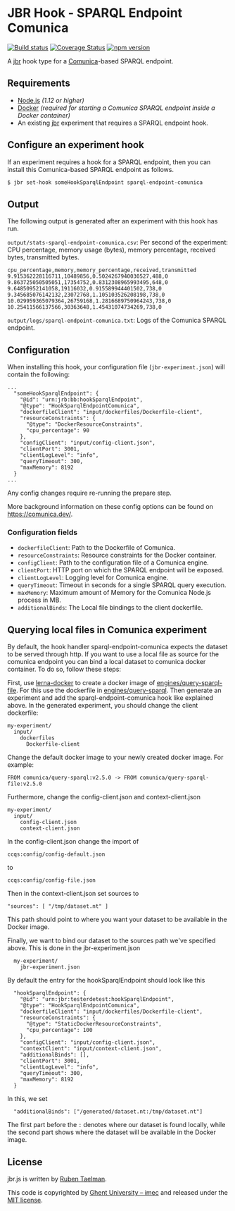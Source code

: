 # JBR Hook - SPARQL Endpoint Comunica

[![Build status](https://github.com/rubensworks/jbr.js/workflows/CI/badge.svg)](https://github.com/rubensworks/jbr.js/actions?query=workflow%3ACI)
[![Coverage Status](https://coveralls.io/repos/github/rubensworks/jbr.js/badge.svg?branch=master)](https://coveralls.io/github/rubensworks/jbr.js?branch=master)
[![npm version](https://badge.fury.io/js/%40jbr-hook%2Fsparql-endpoint-comunica.svg)](https://www.npmjs.com/package/@jbr-hoopk/sparql-endpoint-comunica)

A [jbr](https://github.com/rubensworks/jbr.js/tree/master/packages/jbr) hook type for a [Comunica](https://github.com/comunica/comunica)-based SPARQL endpoint.

## Requirements

* [Node.js](https://nodejs.org/en/) _(1.12 or higher)_
* [Docker](https://www.docker.com/) _(required for starting a Comunica SPARQL endpoint inside a Docker container)_
* An existing [jbr](https://github.com/rubensworks/jbr.js/tree/master/packages/jbr) experiment that requires a SPARQL endpoint hook.

## Configure an experiment hook

If an experiment requires a hook for a SPARQL endpoint,
then you can install this Comunica-based SPARQL endpoint as follows.

```bash
$ jbr set-hook someHookSparqlEndpoint sparql-endpoint-comunica
```

## Output

The following output is generated after an experiment with this hook has run.

`output/stats-sparql-endpoint-comunica.csv`: Per second of the experiment: CPU percentage, memory usage (bytes), memory percentage, received bytes, transmitted bytes.
```csv
cpu_percentage,memory,memory_percentage,received,transmitted
9.915362228116711,10489856,0.5024267940030527,488,0
9.863725050505051,17354752,0.8312308965993495,648,0
9.64850952141058,19116032,0.915589944401502,738,0
9.345685076142132,23072768,1.105103526208198,738,0
10.029959365079364,26759168,1.2816689750964243,738,0
10.25411566137566,30363648,1.45431074734269,738,0
```

`output/logs/sparql-endpoint-comunica.txt`: Logs of the Comunica SPARQL endpoint.

## Configuration

When installing this hook, your configuration file (`jbr-experiment.json`) will contain the following:

```text
...
  "someHookSparqlEndpoint": {
    "@id": "urn:jrb:bb:hookSparqlEndpoint",
    "@type": "HookSparqlEndpointComunica",
    "dockerfileClient": "input/dockerfiles/Dockerfile-client",
    "resourceConstraints": {
      "@type": "DockerResourceConstraints",
      "cpu_percentage": 90
    },
    "configClient": "input/config-client.json",
    "clientPort": 3001,
    "clientLogLevel": "info",
    "queryTimeout": 300,
    "maxMemory": 8192
  }
...
```

Any config changes require re-running the prepare step.

More background information on these config options can be found on https://comunica.dev/.

### Configuration fields

* `dockerfileClient`: Path to the Dockerfile of Comunica.
* `resourceConstraints`: Resource constraints for the Docker container.
* `configClient`: Path to the configuration file of a Comunica engine.
* `clientPort`: HTTP port on which the SPARQL endpoint will be exposed.
* `clientLogLevel`: Logging level for Comunica engine.
* `queryTimeout`: Timeout in seconds for a single SPARQL query execution.
* `maxMemory`: Maximum amount of Memory for the Comunica Node.js process in MB.
* `additionalBinds`: The Local file bindings to the client dockerfile.


## Querying local files in Comunica experiment

By default, the hook handler sparql-endpoint-comunica expects the dataset to be served through http. 
If you want to use a local file as source for the comunica endpoint you can bind a local dataset to comunica docker container.
To do so, follow these steps:

First, use [lerna-docker](https://github.com/rubensworks/lerna-docker) to create a docker image of [engines/query-sparql-file](https://github.com/comunica/comunica/tree/master/engines/query-sparql-file). For this use the dockerfile in [engines/query-sparql](https://github.com/comunica/comunica/blob/master/engines/query-sparql/Dockerfile).
Then generate an experiment and add the sparql-endpoint-comunica hook like explained above.
In the generated experiment, you should change the client dockerfile:

```text
my-experiment/
  input/
    dockerfiles
      Dockerfile-client
```

Change the default docker image to your newly created docker image. For example:
```
FROM comunica/query-sparql:v2.5.0 -> FROM comunica/query-sparql-file:v2.5.0
```

Furthermore, change the config-client.json and context-client.json
```text
my-experiment/
  input/
    config-client.json
    context-client.json
```
In the config-client.json change the import of 
```
ccqs:config/config-default.json
```
to
```
ccqs:config/config-file.json
``` 
Then in the context-client.json set sources to
```
"sources": [ "/tmp/dataset.nt" ]
``` 
This path should point to where you want your dataset to be available in the Docker image.

Finally, we want to bind our dataset to the sources path we've specified above. This is done in the jbr-experiment.json
```
  my-experiment/
    jbr-experiment.json
```
By default the entry for the hookSparqlEndpoint should look like this
```
  "hookSparqlEndpoint": {
    "@id": "urn:jbr:testerdetest:hookSparqlEndpoint",
    "@type": "HookSparqlEndpointComunica",
    "dockerfileClient": "input/dockerfiles/Dockerfile-client",
    "resourceConstraints": {
      "@type": "StaticDockerResourceConstraints",
      "cpu_percentage": 100
    },
    "configClient": "input/config-client.json",
    "contextClient": "input/context-client.json",
    "additionalBinds": [],
    "clientPort": 3001,
    "clientLogLevel": "info",
    "queryTimeout": 300,
    "maxMemory": 8192
  }
```
In this, we set 
```
  "additionalBinds": ["/generated/dataset.nt:/tmp/dataset.nt"] 
```
The first part before the ```:``` denotes where our dataset is found locally, while the second part shows where the dataset will be available in the Docker image.

## License

jbr.js is written by [Ruben Taelman](http://www.rubensworks.net/).

This code is copyrighted by [Ghent University – imec](http://idlab.ugent.be/)
and released under the [MIT license](http://opensource.org/licenses/MIT).
